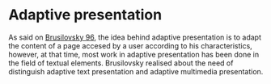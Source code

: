 # Adaptive presentation
As said on [Brusilovsky 96](http://dx.doi.org/10.1007/BF00143964), the idea behind adaptive presentation is to adapt the content of a page accesed by a user according to his characteristics, however, at that time, most work in adaptive presentation has been done in the field of textual elements. Brusilovsky realised about the need of distinguish adaptive text presentation and adaptive multimedia presentation.
